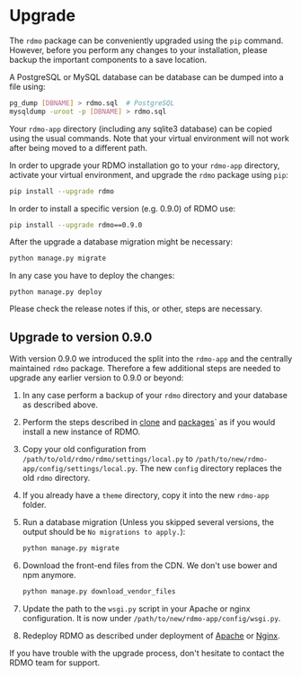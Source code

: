 # Upgrade

The `rdmo` package can be conveniently upgraded using the `pip` command. However, before you perform any changes to your installation, please backup the important components to a save location.

A PostgreSQL or MySQL database can be database can be dumped into a file using:

```bash
pg_dump [DBNAME] > rdmo.sql  # PostgreSQL
mysqldump -uroot -p [DBNAME] > rdmo.sql
```

Your `rdmo-app` directory (including any sqlite3 database) can be copied using the usual commands. Note that your virtual environment will not work after being moved to a different path.

In order to upgrade your RDMO installation go to your `rdmo-app` directory, activate your virtual environment, and upgrade the `rdmo` package using `pip`:

```bash
pip install --upgrade rdmo
```

In order to install a specific version (e.g. 0.9.0) of RDMO use:

```bash
pip install --upgrade rdmo==0.9.0
```

After the upgrade a database migration might be necessary:

```bash
python manage.py migrate
```

In any case you have to deploy the changes:

```
python manage.py deploy
```

Please check the release notes if this, or other, steps are necessary.


## Upgrade to version 0.9.0

With version 0.9.0 we introduced the split into the `rdmo-app` and the centrally maintained `rdmo` package. Therefore a few additional steps are needed to upgrade any earlier version to 0.9.0 or beyond:

1.  In any case perform a backup of your `rdmo` directory and your database as described above.

1.  Perform the steps described in [clone](/installation/clone.html) and [packages](/installation/packages.html)` as if you would install a new instance of RDMO.

1.  Copy your old configuration from `/path/to/old/rdmo/rdmo/settings/local.py` to `/path/to/new/rdmo-app/config/settings/local.py`. The new `config` directory replaces the old `rdmo` directory.

1.  If you already have a `theme` directory, copy it into the new `rdmo-app` folder.

1.  Run a database migration (Unless you skipped several versions, the output should be `No migrations to apply.`):

    ```bash
    python manage.py migrate
    ```

1.  Download the front-end files from the CDN. We don't use bower and npm anymore.

    ```bash
    python manage.py download_vendor_files
    ```

1.  Update the path to the `wsgi.py` script in your Apache or nginx configuration. It is now under `/path/to/new/rdmo-app/config/wsgi.py`.

1.  Redeploy RDMO as described under deployment of [Apache](/deployment/apache.html) or [Nginx](/deployment/nginx.html).

If you have trouble with the upgrade process, don't hesitate to contact the RDMO team for support.
